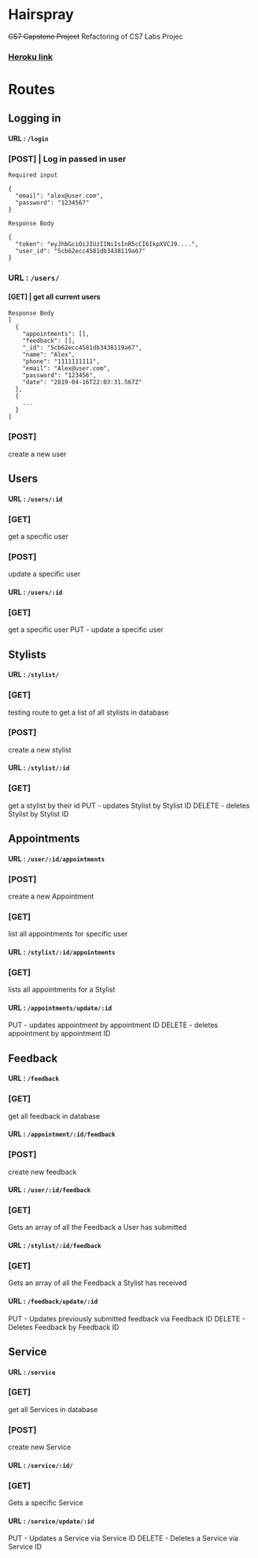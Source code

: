 # Hairspray

~~CS7 Capstone Project~~ Refactoring of CS7 Labs Projec

### [Heroku link](https://obscure-island-58835.herokuapp.com)

# Routes

## Logging in

#### URL : `/login`

### [POST] | Log in passed in user

```
Required input

{
  "email": "alex@user.com",
  "password": "1234567"
}

Response Body

{
  "token": "eyJhbGciOiJIUzI1NiIsInR5cCI6IkpXVCJ9....",
  "user_id": "5cb62ecc4581db3438119a67"
}

```

### URL : `/users/`

#### [GET] | get all current users

```
Response Body
[
  {
    "appointments": [],
    "feedback": [],
    "_id": "5cb62ecc4581db3438119a67",
    "name": "Alex",
    "phone": "1111111111",
    "email": "Alex@user.com",
    "password": "123456",
    "date": "2019-04-16T22:03:31.567Z"
  },
  {
    ...
  }
]

```

### [POST]

create a new user

## Users

#### URL : `/users/:id`

### [GET]

get a specific user

### [POST]

update a specific user

#### URL : `/users/:id`

### [GET]

get a specific user
PUT - update a specific user

## Stylists

#### URL : `/stylist/`

### [GET]

testing route to get a list of all stylists in database

### [POST]

create a new stylist

#### URL : `/stylist/:id`

### [GET]

get a stylist by their id
PUT - updates Stylist by Stylist ID
DELETE - deletes Stylist by Stylist ID

## Appointments

#### URL : `/user/:id/appointments`

### [POST]

create a new Appointment

### [GET]

list all appointments for specific user

#### URL : `/stylist/:id/appointments`

### [GET]

lists all appointments for a Stylist

#### URL : `/appointments/update/:id`

PUT - updates appointment by appointment ID
DELETE - deletes appointment by appointment ID

## Feedback

#### URL : `/feedback`

### [GET]

get all feedback in database

#### URL : `/appointment/:id/feedback`

### [POST]

create new feedback

#### URL : `/user/:id/feedback`

### [GET]

Gets an array of all the Feedback a User has submitted

#### URL : `/stylist/:id/feedback`

### [GET]

Gets an array of all the Feedback a Stylist has received

#### URL : `/feedback/update/:id`

PUT - Updates previously submitted feedback via Feedback ID
DELETE - Deletes Feedback by Feedback ID

## Service

#### URL : `/service`

### [GET]

get all Services in database

### [POST]

create new Service

#### URL : `/service/:id/`

### [GET]

Gets a specific Service

#### URL : `/service/update/:id`

PUT - Updates a Service via Service ID
DELETE - Deletes a Service via Service ID
